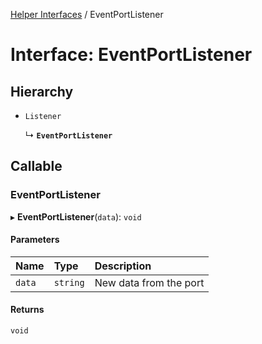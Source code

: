 [Helper Interfaces](../README.md) / EventPortListener

# Interface: EventPortListener

## Hierarchy

- `Listener`

  ↳ **`EventPortListener`**

## Callable

### EventPortListener

▸ **EventPortListener**(`data`): `void`

#### Parameters

| Name | Type | Description |
| :------ | :------ | :------ |
| `data` | `string` | New data from the port |

#### Returns

`void`
